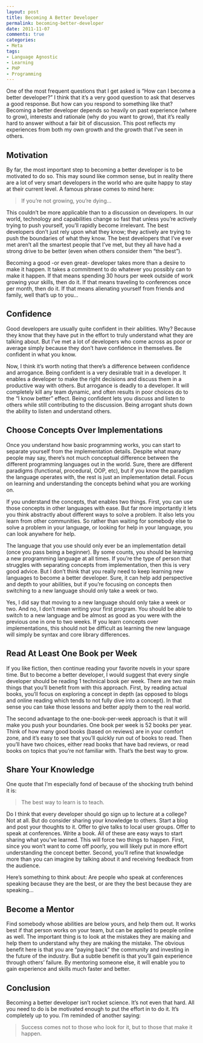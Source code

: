 ```yaml
---
layout: post
title: Becoming A Better Developer
permalink: becoming-better-developer
date: 2011-11-07
comments: true
categories:
- Meta
tags:
- Language Agnostic
- Learning
- PHP
- Programming
---
```


One of the most frequent questions that I get asked is “How can I become a better developer?”  I think that it’s a very good question to ask that deserves a good response.  But how can you respond to something like that?  Becoming a better developer depends so heavily on past experience (where to grow), interests and rationale (why do you want to grow), that it’s really hard to answer without a fair bit of discussion.  This post reflects my experiences from both my own growth and the growth that I’ve seen in others.
<!--more-->
 

## Motivation


By far, the most important step to becoming a better developer is to be motivated to do so.  This may  sound like common sense, but in reality there are a lot of very smart developers in the world who are quite happy to stay at their current level.  A famous phrase comes to mind here:

> If you’re not growing, you’re dying…


This couldn’t be more applicable than to a discussion on developers.  In our world, technology and capabilities change so fast that unless you’re actively trying to push yourself, you’ll rapidly become irrelevant.  The best developers don’t just rely upon what they know; they actively are trying to push the boundaries of what they know.  The best developers that I’ve ever met aren’t all the smartest people that I’ve met, but they all have had a strong drive to be better (even when others consider them “the best”).  


Becoming a good -or even great- developer takes more than a desire to make it happen.  It takes a commitment to do whatever you possibly can to make it happen.  If that means spending 30 hours per week outside of work growing your skills, then do it.  If that means traveling to conferences once per month, then do it.  If that means alienating yourself from friends and family, well that’s up to you…

## Confidence


Good developers are usually quite confident in their abilities.  Why?  Because they know that they have put in the effort to truly understand what they are talking about.  But I’ve met a lot of developers who come across as poor or average simply because they don’t have confidence in themselves.  Be confident in what you know.


Now, I think it’s worth noting that there’s a difference between confidence and arrogance.  Being confident is a very desirable trait in a developer.  It enables a developer to make the right decisions and discuss them in a productive way with others.  But arrogance is deadly to a developer.  It will completely kill any team dynamic, and often results in poor choices do to the “I know better” effect.  Being confident lets you discuss and listen to others while still contributing to the discussion.  Being arrogant shuts down the ability to listen and understand others.

## Choose Concepts Over Implementations


Once you understand how basic programming works, you can start to separate yourself from the implementation details.  Despite what many people may say, there’s not much conceptual difference between the different programming languages out in the world.  Sure, there are different paradigms (functional, procedural, OOP, etc), but if you know the paradigm the language operates with, the rest is just an implementation detail.  Focus on learning and understanding the concepts behind what you are working on.  


If you understand the concepts, that enables two things.  First, you can use those concepts in other languages with ease.  But far more importantly it lets you think abstractly about different ways to solve a problem.  It also lets you learn from other communities.  So rather than waiting for somebody else to solve a problem in your language, or looking for help in your language, you can look anywhere for help.  


The language that you use should only ever be an implementation detail (once you pass being a beginner).  By some counts, you should be learning a new programming language at all times.  If you’re the type of person that struggles with separating concepts from implementation, then this is very good advice.  But I don’t think that you really need to keep learning new languages to become a better developer.  Sure, it can help add perspective and depth to your abilities, but if you’re focusing on concepts then switching to a new language should only take a week or two.


Yes, I did say that moving to a new language should only take a week or two.  And no, I don’t mean writing your first program.  You should be able to switch to a new language and be almost as good as you were with the previous one in one to two weeks.  If you learn concepts over implementations, this should not be difficult as learning the new language will simply be syntax and core library differences.

## Read At Least One Book per Week


If you like fiction, then continue reading your favorite novels in your spare time.  But to become a better developer, I would suggest that every single developer should be reading 1 technical book per week.  There are two main things that you’ll benefit from with this approach.  First, by reading actual books, you’ll focus on exploring a concept in depth (as opposed to blogs and online reading which tends to not fully dive into a concept).  In that sense you can take those lessons and better apply them to the real world.


The second advantage to the one-book-per-week approach is that it will make you push your boundaries.  One book per week is 52 books per year.  Think of how many good books (based on reviews) are in your comfort zone, and it’s easy to see that you’ll quickly run out of books to read.  Then you’ll have two choices, either read books that have bad reviews, or read books on topics that you’re not familiar with.  That’s the best way to grow.

## Share Your Knowledge


One quote that I’m especially fond of because of the shocking truth behind it is:
> The best way to learn is to teach.


Do I think that every developer should go sign up to lecture at a college?  Not at all.  But do consider sharing your knowledge to others.  Start a blog and post your thoughts to it.  Offer to give talks to local user groups.  Offer to speak at conferences.  Write a book.  All of these are easy ways to start sharing what you’ve learned.  This will force two things to happen.  First, since you won’t want to come off poorly, you will likely put in more effort understanding the concept better.  Second, you’ll refine that knowledge more than you can imagine by talking about it and receiving feedback from the audience.


Here’s something to think about: Are people who speak at conferences speaking because they are the best, or are they the best because they are speaking…
## Become a Mentor


Find somebody whose abilities are below yours, and help them out.  It works best if that person works on your team, but can be applied to people online as well.  The important thing is to look at the mistakes they are making and help them to understand why they are making the mistake.  The obvious benefit here is that you are “paying back” the community and investing in the future of the industry.  But a subtle benefit is that you’ll gain experience through others’ failure.  By mentoring someone else, it will enable you to gain experience and skills much faster and better.

## Conclusion


Becoming a better developer isn’t rocket science.  It’s not even that hard.  All you need to do is be motivated enough to put the effort in to do it.  It’s completely up to you.  I’m reminded of another saying:

> Success comes not to those who look for it, but to those that make it happen.

